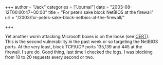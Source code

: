 +++
author = "Jack"
categories = ["Journal"]
date = "2003-08-12T00:00:47+00:00"
title = "For pete’s sake block NetBIOS at the firewall"
url = "/2003/for-petes-sake-block-netbios-at-the-firewall/"

+++

Yet another worm attacking Microsoft boxes is on the loose (see [CERT][1]). This is the second vulnerability in the past week or so targeting the NetBIOS ports. At the very least, block TCP/UDP ports 135,139 and 445 at the firewall. I sure do. Good thing, last time I checked the logs, I was blocking from 10 to 20 requests every second or two.

 [1]: http://www.kb.cert.org/vuls/id/568148